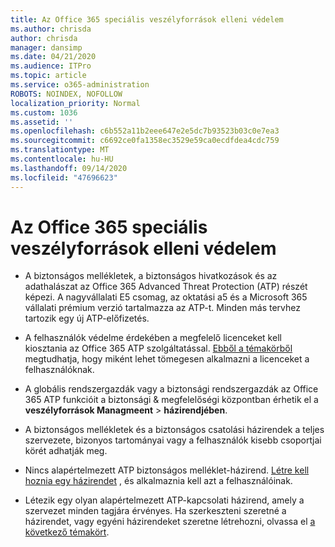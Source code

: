 ```yaml
---
title: Az Office 365 speciális veszélyforrások elleni védelem
ms.author: chrisda
author: chrisda
manager: dansimp
ms.date: 04/21/2020
ms.audience: ITPro
ms.topic: article
ms.service: o365-administration
ROBOTS: NOINDEX, NOFOLLOW
localization_priority: Normal
ms.custom: 1036
ms.assetid: ''
ms.openlocfilehash: c6b552a11b2eee647e2e5dc7b93523b03c0e7ea3
ms.sourcegitcommit: c6692ce0fa1358ec3529e59ca0ecdfdea4cdc759
ms.translationtype: MT
ms.contentlocale: hu-HU
ms.lasthandoff: 09/14/2020
ms.locfileid: "47696623"
---
```

# <a name="office-365-advanced-threat-protection"></a>Az Office 365 speciális veszélyforrások elleni védelem

- A biztonságos mellékletek, a biztonságos hivatkozások és az adathalászat az Office 365 Advanced Threat Protection (ATP) részét képezi. A nagyvállalati E5 csomag, az oktatási a5 és a Microsoft 365 vállalati prémium verzió tartalmazza az ATP-t. Minden más tervhez tartozik egy új ATP-előfizetés.

- A felhasználók védelme érdekében a megfelelő licenceket kell kiosztania az Office 365 ATP szolgáltatással. [Ebből a témakörből](https://docs.microsoft.com/microsoft-365/admin/add-users/add-users) megtudhatja, hogy miként lehet tömegesen alkalmazni a licenceket a felhasználóknak.

- A globális rendszergazdák vagy a biztonsági rendszergazdák az Office 365 ATP funkcióit a biztonsági & megfelelőségi központban érhetik el a **veszélyforrások Managmeent** \> **házirendjében**.

- A biztonságos mellékletek és a biztonságos csatolási házirendek a teljes szervezete, bizonyos tartományai vagy a felhasználók kisebb csoportjai körét adhatják meg.

- Nincs alapértelmezett ATP biztonságos melléklet-házirend. [Létre kell hoznia egy házirendet](https://docs.microsoft.com/microsoft-365/security/office-365-security/set-up-atp-safe-attachments-policies) , és alkalmaznia kell azt a felhasználóinak.

- Létezik egy olyan alapértelmezett ATP-kapcsolati házirend, amely a szervezet minden tagjára érvényes. Ha szerkeszteni szeretné a házirendet, vagy egyéni házirendeket szeretne létrehozni, olvassa el [a következő témakört](https://docs.microsoft.com/microsoft-365/security/office-365-security/set-up-atp-safe-links-policies).
